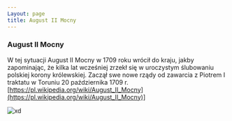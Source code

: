 ```yaml
---
Layout: page
title: August II Mocny
---
```

### August II Mocny
W tej sytuacji August II Mocny w 1709 roku wrócił do kraju, jakby zapominając, że kilka lat wcześniej zrzekł się w uroczystym ślubowaniu polskiej korony królewskiej. Zaczął swe nowe rządy od zawarcia z Piotrem I traktatu w Toruniu 20 października 1709 r.
[https://pl.wikipedia.org/wiki/August_II_Mocny](https://pl.wikipedia.org/wiki/August_II_Mocny)]

![xd](https://s.ciekawostkihistoryczne.pl/uploads/2017/11/August-II-Mocny.jpg)